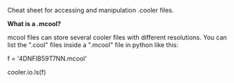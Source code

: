Cheat sheet for accessing and manipulation .cooler files.

__What is a .mcool?__

mcool files can store several cooler files with different resolutions. You can list the ".cool" files inside a ".mcool" file in python like this:

f = '4DNFIB59T7NN.mcool'

cooler.io.ls(f)

